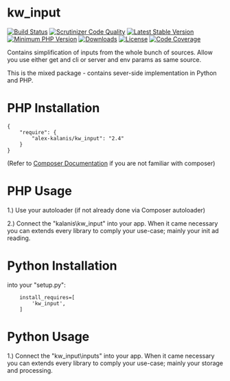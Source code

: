 kw_input
================

[![Build Status](https://travis-ci.org/alex-kalanis/kw_input.svg?branch=master)](https://travis-ci.org/alex-kalanis/kw_input)
[![Scrutinizer Code Quality](https://scrutinizer-ci.com/g/alex-kalanis/kw_input/badges/quality-score.png?b=master)](https://scrutinizer-ci.com/g/alex-kalanis/kw_input/?branch=master)
[![Latest Stable Version](https://poser.pugx.org/alex-kalanis/kw_input/v/stable.svg?v=1)](https://packagist.org/packages/alex-kalanis/kw_input)
[![Minimum PHP Version](https://img.shields.io/badge/php-%3E%3D%207.3-8892BF.svg)](https://php.net/)
[![Downloads](https://img.shields.io/packagist/dt/alex-kalanis/kw_input.svg?v1)](https://packagist.org/packages/alex-kalanis/kw_input)
[![License](https://poser.pugx.org/alex-kalanis/kw_input/license.svg?v=1)](https://packagist.org/packages/alex-kalanis/kw_input)
[![Code Coverage](https://scrutinizer-ci.com/g/alex-kalanis/kw_input/badges/coverage.png?b=master&v=1)](https://scrutinizer-ci.com/g/alex-kalanis/kw_input/?branch=master)

Contains simplification of inputs from the whole bunch of sources. Allow you
use either get and cli or server and env params as same source.

This is the mixed package - contains sever-side implementation in Python and PHP.

# PHP Installation

```
{
    "require": {
        "alex-kalanis/kw_input": "2.4"
    }
}
```

(Refer to [Composer Documentation](https://github.com/composer/composer/blob/master/doc/00-intro.md#introduction) if you are not
familiar with composer)


# PHP Usage

1.) Use your autoloader (if not already done via Composer autoloader)

2.) Connect the "kalanis\kw_input" into your app. When it came necessary
you can extends every library to comply your use-case; mainly your init ad reading.

# Python Installation

into your "setup.py":

```
    install_requires=[
        'kw_input',
    ]
```

# Python Usage

1.) Connect the "kw_input\inputs" into your app. When it came necessary
you can extends every library to comply your use-case; mainly your storage and
processing.
